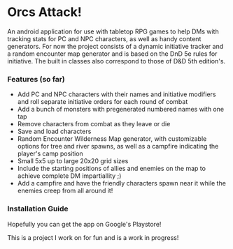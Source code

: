 # Orcs Attack!
An android application for use with tabletop RPG games to help DMs with tracking stats for PC and NPC characters, as well as handy content generators.
For now the project consists of a dynamic initiative tracker and a random encounter map generator and is based on the DnD 5e rules for initiative. The built in classes also correspond to those of D&D 5th edition's.

### Features (so far)

- Add PC and NPC characters with their names and initiative modifiers and roll separate initiative orders for each round of combat
- Add a bunch of monsters with pregenerated numbered names with one tap
- Remove characters from combat as they leave or die
- Save and load characters
- Random Encounter Wilderness Map generator, with customizable options for tree and river spawns, as well as a campfire indicating the player's camp position
- Small 5x5 up to large 20x20 grid sizes
- Include the starting positions of allies and enemies on the map to achieve complete DM impartiallity ;)
- Add a campfire and have the friendly characters spawn near it while the enemies creep from all around it!

### Installation Guide

Hopefully you can get the app on Google's Playstore!

This is a project I work on for fun and is a work in progress!
